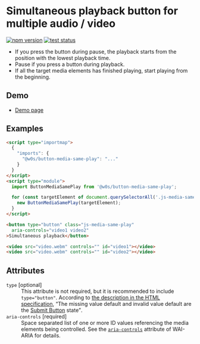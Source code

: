 # Simultaneous playback button for multiple audio / video

[![npm version](https://badge.fury.io/js/%40saekitominaga%2Fcustomelements-button-media-sameplay.svg)](https://www.npmjs.com/package/@saekitominaga/customelements-button-media-sameplay)
[![test status](https://github.com/SaekiTominaga/frontend/actions/workflows/button-media-sameplay-test.yml/badge.svg)](https://github.com/SaekiTominaga/frontend/actions/workflows/button-media-sameplay-test.yml)

- If you press the button during pause, the playback starts from the position with the lowest playback time.
- Pause if you press a button during playback.
- If all the target media elements has finished playing, start playing from the beginning.

## Demo

- [Demo page](https://saekitominaga.github.io/frontend/packages/button-media-sameplay/demo/)

## Examples

```HTML
<script type="importmap">
  {
    "imports": {
      "@w0s/button-media-same-play": "..."
    }
  }
</script>
<script type="module">
  import ButtonMediaSamePlay from '@w0s/button-media-same-play';

  for (const targetElement of document.querySelectorAll('.js-media-same-play')) {
    new ButtonMediaSamePlay(targetElement);
  }
</script>

<button type="button" class="js-media-same-play"
  aria-controls="video1 video2"
>Simultaneous playback</button>

<video src="video.webm" controls="" id="video1"></video>
<video src="video.webm" controls="" id="video2"></video>
```

## Attributes

<dl>
<dt><code>type</code> [optional]</dt>
<dd>This attribute is not required, but it is recommended to include <code>type="button"</code>. According to <a href="https://html.spec.whatwg.org/multipage/form-elements.html#attr-button-type">the description in the HTML specification</a>, <q cite="https://html.spec.whatwg.org/multipage/form-elements.html#attr-button-type">The missing value default and invalid value default are the <a href="https://html.spec.whatwg.org/multipage/form-elements.html#attr-button-type-submit-state">Submit Button</a> state</q>.</dd>
<dt><code>aria-controls</code> [required]</dt>
<dd>Space separated list of one or more ID values referencing the media elements being controlled. See the <a href="https://developer.mozilla.org/en-US/docs/Web/Accessibility/ARIA/Attributes/aria-controls"><code>aria-controls</code></a> attribute of WAI-ARIA for details.</dd>
</dl>
